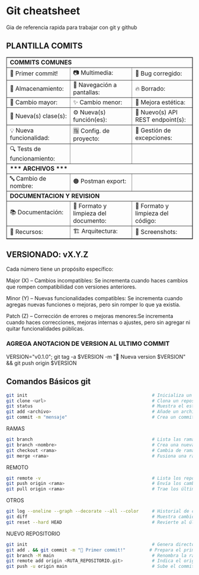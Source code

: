 # Git cheatsheet
Gia de referencia rapida para trabajar con git y github

## PLANTILLA COMITS

<table border="1">
  <tr>
    <td colspan="3"><b>COMMITS COMUNES</b></td>
  </tr>
  <tr>
    <td>🎉 Primer commit!</td>
    <td>📷 Multimedia:</td>
    <td>🐞 Bug corregido:</td>
  </tr>
  <tr>
    <td>💾 Almacenamiento:</td>
    <td>🔗 Navegación a pantallas:</td>
    <td>🔥 Borrado:</td>
  </tr>
  <tr>
    <td>🚀 Cambio mayor:</td>
    <td>✨ Cambio menor:</td>
    <td>🎨 Mejora estética:</td>
  </tr>
  <tr>
    <td>📜 Nueva(s) clase(s):</td>
    <td>⚙️ Nueva(s) función(es):</td>
    <td>🔗 Nuevo(s) API REST endpoint(s):</td>
  </tr>
  <tr>
    <td>💡 Nueva funcionalidad:</td>
    <td>🈯 Config. de proyecto:</td>
    <td>🧯 Gestión de excepciones:</td>
  </tr>
  <tr>
    <td>🔍 Tests de funcionamiento:</td>
    <td></td>
    <td></td>
  </tr>
  <tr>
    <td colspan="3"><b>*** ARCHIVOS ***</b></td>
  </tr>
  <tr>
    <td>🔤 Cambio de nombre:</td>
    <td>🟠 Postman export:</td>
    <td></td>
  </tr>
  <tr>
    <td colspan="3"><b>DOCUMENTACION Y REVISION</b></td>
  </tr>
  <tr>
    <td>📚 Documentación:</td>
    <td>📐 Formato y limpieza del documento:</td>
    <td>📐 Formato y limpieza del código:</td>
  </tr>
  <tr>
    <td>📑 Recursos:</td>
    <td>🏗️ Arquitectura:</td>
    <td>📸 Screenshots:</td>
  </tr>
</table>


## VERSIONADO: vX.Y.Z

Cada número tiene un propósito específico:

Major (X) – Cambios incompatibles: Se incrementa cuando haces cambios que rompen compatibilidad con versiones anteriores.

Minor (Y) – Nuevas funcionalidades compatibles: Se incrementa cuando agregas nuevas funciones o mejoras, pero sin romper lo que ya existía.

Patch (Z) – Corrección de errores o mejoras menores:Se incrementa cuando haces correcciones, mejoras internas o ajustes, pero sin agregar ni quitar funcionalidades públicas.


### AGREGA ANOTACION DE VERSION AL ULTIMO COMMIT

VERSION="v0.1.0"; git tag -a $VERSION -m "🔖 Nueva version $VERSION" && git push origin $VERSION

## Comandos Básicos git

```bash
git init                                               # Inicializa un nuevo repositorio Git
git clone <url>                                        # Clona un repositorio remoto
git status                                             # Muestra el estado del repositorio
git add <archivo>                                      # Añade un archivo al área de staging
git commit -m "mensaje"                                # Crea un commit con mensaje
```

RAMAS

```bash
git branch                                             # Lista las ramas
git branch <nombre>                                    # Crea una nueva rama
git checkout <rama>                                    # Cambia de rama
git merge <rama>                                       # Fusiona una rama con la actual
```

REMOTO

```bash
git remote -v                                          # Lista los repositorios remotos
git push origin <rama>                                 # Envía los cambios al remoto
git pull origin <rama>                                 # Trae los últimos cambios del remoto
```

OTROS

```bash
git log --oneline --graph --decorate --all --color     # Historial de commits
git diff                                               # Muestra cambios sin commitear
git reset --hard HEAD                                  # Revierte al último commit sin guardar nada
```

NUEVO REPOSITORIO
```bash
git init                                               # Genera directorio .git
git add . && git commit -m "🎉 Primer commit!"         # Prepara el primer commit
git branch -M main                                     # Renombra la rama actual a main
git remote add origin <RUTA_REPOSITORIO.git>           # Indica el origin del proyecto
git push -u origin main                                # Sube el commit
```

